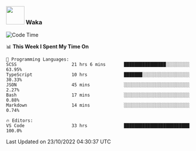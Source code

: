### <img src="https://media.giphy.com/media/VgCDAzcKvsR6OM0uWg/giphy.gif" width="50"> Waka

  <!--START_SECTION:waka-->
![Code Time](http://img.shields.io/badge/Code%20Time-978%20hrs%2055%20mins-blue)

📊 **This Week I Spent My Time On** 

```text
💬 Programming Languages: 
SCSS                     21 hrs 6 mins       ████████████████░░░░░░░░░   63.95% 
TypeScript               10 hrs              ███████░░░░░░░░░░░░░░░░░░   30.33% 
JSON                     45 mins             ░░░░░░░░░░░░░░░░░░░░░░░░░   2.27% 
Bash                     17 mins             ░░░░░░░░░░░░░░░░░░░░░░░░░   0.88% 
Markdown                 14 mins             ░░░░░░░░░░░░░░░░░░░░░░░░░   0.74%

🔥 Editors: 
VS Code                  33 hrs              █████████████████████████   100.0%

```


 Last Updated on 23/10/2022 04:30:37 UTC
<!--END_SECTION:waka-->
